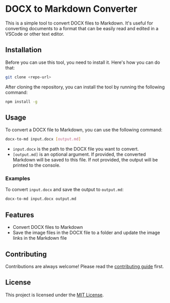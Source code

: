 # DOCX to Markdown Converter

This is a simple tool to convert DOCX files to Markdown. It's useful for converting documents to a format that can be easily read and edited in a VSCode or other text editor.

## Installation

Before you can use this tool, you need to install it. Here's how you can do that:

```sh
git clone <repo-url>
```

After cloning the repository, you can install the tool by running the following command:

```sh
npm install -g
```

## Usage

To convert a DOCX file to Markdown, you can use the following command:

```sh
docx-to-md input.docx [output.md]
```

- `input.docx` is the path to the DOCX file you want to convert.
- `[output.md]` is an optional argument. If provided, the converted Markdown will be saved to this file. If not provided, the output will be printed to the console.

### Examples

To convert `input.docx` and save the output to `output.md`:

```sh
docx-to-md input.docx output.md
```

## Features

- Convert DOCX files to Markdown
- Save the image files in the DOCX file to a folder and update the image links in the Markdown file

## Contributing

Contributions are always welcome! Please read the [contributing guide](CONTRIBUTING.md) first.

## License

This project is licensed under the [MIT License](LICENSE).
